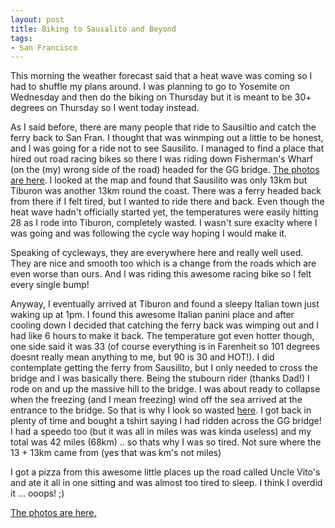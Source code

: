 ```yaml
---
layout: post
title: Biking to Sausalito and Beyond
tags:
- San Francisco
---
```


This morning the weather forecast said that a heat wave was coming so I
had to shuffle my plans around. I was planning to go to Yosemite on
Wednesday and then do the biking on Thursday but it is meant to be 30+
degrees on Thursday so I went today instead.

As I said before, there are many people that ride to Sausiltio and catch
the ferry back to San Fran. I thought that was winmping out a little to
be honest, and I was going for a ride not to see Sausilito. I managed to
find a place that hired out road racing bikes so there I was riding down
Fisherman's Wharf (on the (my) wrong side of the road) headed for the GG
bridge. [The photos are
here](https://www.flickr.com/photos/daveharris/sets/72157623731818366).
I looked at the map and found that Sausilito was only 13km but Tiburon
was another 13km round the coast. There was a ferry headed back from
there if I felt tired, but I wanted to ride there and back. Even though
the heat wave hadn't officially started yet, the temperatures were
easily hitting 28 as I rode into Tiburon, completely wasted. I wasn't
sure exaclty where I was going and was following the cycle way hoping I
would make it.

Speaking of cycleways, they are everywhere here and really well used.
They are nice and smooth too which is a change from the roads which are
even worse than ours. And I was riding this awesome racing bike so I
felt every single bump!

Anyway, I eventually arrived at Tiburon and found a sleepy Italian town
just waking up at 1pm. I found this awesome Italian panini place and
after cooling down I decided that catching the ferry back was wimping
out and I had like 6 hours to make it back. The temperature got even
hotter though, one side said it was 33 (of course everything is in
Farenheit so 101 degrees doesnt really mean anything to me, but 90 is 30
and HOT!). I did contemplate getting the ferry from Sausilito, but I
only needed to cross the bridge and I was basically there. Being the
stubourn rider (thanks Dad!) I rode on and up the massive hill to the
bridge. I was about ready to collapse when the freezing (and I mean
freezing) wind off the sea arrived at the entrance to the bridge. So
that is why I look so wasted
[here](https://www.flickr.com/photos/daveharris/4474428073/in/album-72157623731818366/).
I got back in plenty of time and bought a tshirt saying I had ridden
across the GG bridge! I had a speedo too (but it was all in miles was
was kinda useless) and my total was 42 miles (68km) .. so thats why I
was so tired. Not sure where the 13 + 13km came from (yes that was km's
not miles)

I got a pizza from this awesome little places up the road called Uncle
Vito's and ate it all in one sitting and was almost too tired to sleep.
I think I overdid it ... ooops! ;)

[The photos are
here.](https://www.flickr.com/photos/daveharris/sets/72157623731818366)
